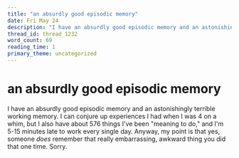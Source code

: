 ```yaml
---
title: "an absurdly good episodic memory"
date: Fri May 24
description: "I have an absurdly good episodic memory and an astonishingly terrible working memory."
thread_id: thread_1232
word_count: 69
reading_time: 1
primary_theme: uncategorized
---
```


# an absurdly good episodic memory

I have an absurdly good episodic memory and an astonishingly terrible working memory. I can conjure up experiences I had when I was 4 on a whim, but I also have about 576 things I've been "meaning to do," and I'm 5-15 minutes late to work every single day. Anyway, my point is that yes, someone *does* remember that really embarrassing, awkward thing you did that one time. Sorry.